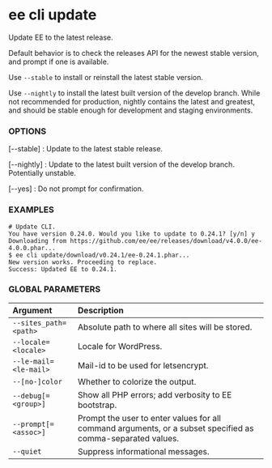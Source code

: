 # ee cli update

Update EE to the latest release.

Default behavior is to check the releases API for the newest stable version, and prompt if one is available.

Use `--stable` to install or reinstall the latest stable version.

Use `--nightly` to install the latest built version of the develop branch. While not recommended for production, nightly contains the latest and greatest, and should be stable enough for development and staging environments.

### OPTIONS

[\--stable]
: Update to the latest stable release.

[\--nightly]
: Update to the latest built version of the develop branch. Potentially unstable.

[\--yes]
: Do not prompt for confirmation.

### EXAMPLES

    # Update CLI.
    You have version 0.24.0. Would you like to update to 0.24.1? [y/n] y
    Downloading from https://github.com/ee/ee/releases/download/v4.0.0/ee-4.0.0.phar...
    $ ee cli update/download/v0.24.1/ee-0.24.1.phar...
    New version works. Proceeding to replace.
    Success: Updated EE to 0.24.1.

### GLOBAL PARAMETERS

| **Argument**    | **Description**              |
|:----------------|:-----------------------------|
| `--sites_path=<path>` | Absolute path to where all sites will be stored. |
| `--locale=<locale>` | Locale for WordPress. |
| `--le-mail=<le-mail>` | Mail-id to be used for letsencrypt. |
| `--[no-]color` | Whether to colorize the output. |
| `--debug[=<group>]` | Show all PHP errors; add verbosity to EE bootstrap. |
| `--prompt[=<assoc>]` | Prompt the user to enter values for all command arguments, or a subset specified as comma-separated values. |
| `--quiet` | Suppress informational messages. |
